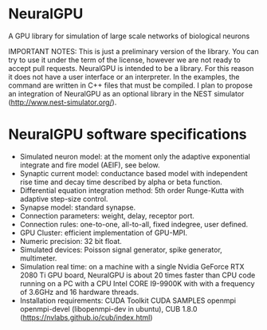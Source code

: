 # NeuralGPU
A GPU library for simulation of large scale networks of biological neurons

IMPORTANT NOTES: This is just a preliminary version of the library. You can try to use it under the term of the license, however we are not ready to accept pull requests. NeuralGPU is intended to be a library. For this reason it does not have a user interface or an interpreter. In the examples, the command are written in C++ files that must be compiled. I plan to propose an integration of NeuralGPU as an optional library in the NEST simulator (http://www.nest-simulator.org/).

# NeuralGPU software specifications
* Simulated neuron model: at the moment only the adaptive exponential integrate and fire model (AEIF), see below.
* Synaptic current model: conductance based model with independent rise time and decay time described by alpha or beta function.
* Differential equation integration method: 5th order Runge-Kutta with adaptive step-size control.
* Synapse model: standard synapse.
* Connection parameters: weight, delay, receptor port.
* Connection rules: one-to-one, all-to-all, fixed indegree, user defined.
* GPU Cluster: efficient implementation of GPU-MPI.
* Numeric precision: 32 bit float.
* Simulated devices: Poisson signal generator, spike generator, multimeter.
* Simulation real time: on a machine with a single Nvidia GeForce RTX 2080 Ti GPU board, NeuralGPU is about 20 times faster than CPU code running on a PC with a CPU Intel CORE I9-9900K with with a frequency of 3.6GHz and 16 hardware threads.
* Installation requirements:
CUDA Toolkit
CUDA SAMPLES
openmpi
openmpi-devel (libopenmpi-dev in ubuntu),
CUB 1.8.0 (https://nvlabs.github.io/cub/index.html)

